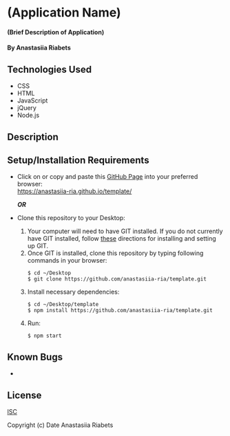 # (Application Name)

#### (Brief Description of Application)

#### By Anastasiia Riabets

## Technologies Used

* CSS
* HTML
* JavaScript
* jQuery
* Node.js

## Description

## Setup/Installation Requirements

* Click on or copy and paste this [GitHub Page](https://anastasiia-ria.github.io/template/) into your preferred browser:<br>https://anastasiia-ria.github.io/template/

  ***OR***

* Clone this repository to your Desktop:
  1. Your computer will need to have GIT installed. If you do not currently have GIT installed, follow [these](https://docs.github.com/en/get-started/quickstart/set-up-git) directions for installing and setting up GIT.
  2. Once GIT is installed, clone this repository by typing following commands in your browser:
      ```
      $ cd ~/Desktop
      $ git clone https://github.com/anastasiia-ria/template.git
      ```
  3. Install necessary dependencies: 
      ```
      $ cd ~/Desktop/template
      $ npm install https://github.com/anastasiia-ria/template.git
      ```
  4. Run: 
      ```
      $ npm start
      ```

## Known Bugs

* 

## License

[ISC](https://opensource.org/licenses/ISC)

Copyright (c) Date Anastasiia Riabets
